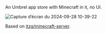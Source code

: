 An Umbrel app store with Minecraft in it, no UI.

![Capture d’écran du 2024-09-28 10-39-22](https://github.com/user-attachments/assets/f0992304-1ea3-493f-9a3f-54219fc67ec3)

Based on [itzg/minecraft-server](https://hub.docker.com/r/itzg/minecraft-server/).
